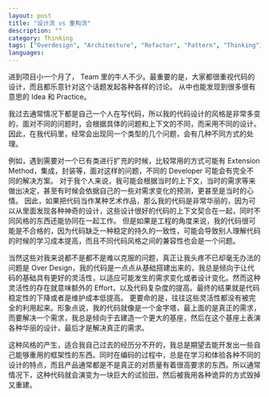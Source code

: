 ```yaml
---
layout: post
title: "设计流 vs 重构流"
description: ""
category: Thinking
tags: ["Overdesign", "Architecture", "Refactor", "Pattern", "Thinking"]
languages:
---
```


进到项目小一个月了， Team 里的牛人不少。最重要的是，大家都很重视代码的设计，而且都乐意针对这个话题发起各种各样的讨论。
从中也能发现到很多很有意思的 Idea 和 Practice。

我过去通常情况下都是自己一个人在写代码，所以我的代码设计的风格是非常多变的，面对不同的问题时，会根据具体的问题和上下文的不同，而采用不同的设计。因此，在我代码里，经常会出现同一个类型的几个问题，会有几种不同方式的处理。

例如，遇到需要对一个已有类进行扩充的时候，比较常用的方式可能有 Extension Method，集成，封装等，面对这样的问题，不同的 Developer 可能会有完全不同的解决方案。
对于我个人来说，我可能会根据当时的上下文，当时的需求等来做出决定，甚至有时候会依据自己的一些对需求变化的预测，更甚至是当时的心情。
因此，如果把代码当作某种艺术作品，那么我的代码是非常华丽的，因为可以从里面发现各种神奇的设计，这些设计很好的代码的上下文契合在一起，同时不同风格的东西还能协同在一起工作。
但是如果是工程的角度来说，我的代码很可能是不合格的，因为代码缺乏一种稳定的持久的一致性，可能会导致别人理解代码的时候的学习成本提高，而且不同代码风格之间的兼容性也会是一个问题。

当然这些对我来说都不是都不是难以克服的问题，真正让我头疼不已却毫无办法的问题是 Over  Design，我的代码是一点点从基础搭建出来的，我总是倾向于让代码的基础具有更好的灵活性，以适应可能发生的需求变化或者设计变化。然而这种灵活性的存在就意味额外的 Effort，以及代码复杂度的提高。最终的结果就是代码稳定性的下降或者是维护成本低提高。
更要命的是，往往这些灵活性都没有被完全的利用起来。形象点说，我的代码就像是一个金字塔，最上面的是真正的需求，而要解决一个需求，我总是倾向于去建造一个更大的基座，然后在这个基座上表演各种华丽的设计，最后才是解决真正的需求。

这种风格的产生，适合我自己过去的经历分不开的，我总是期望去能开发出一些自己能够重用的框架性的东西。同时在编码的过程中，总是在学习和体验各种不同的设计的特点，而且产品通常都是不是真正的对质量有着很高要求的东西。所以通常情况下，这种代码就会演变为一块巨大的试验田，然后被我用各种诡异的方式毁掉又重建。